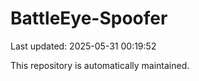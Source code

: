 # BattleEye-Spoofer

Last updated: 2025-05-31 00:19:52

This repository is automatically maintained.
